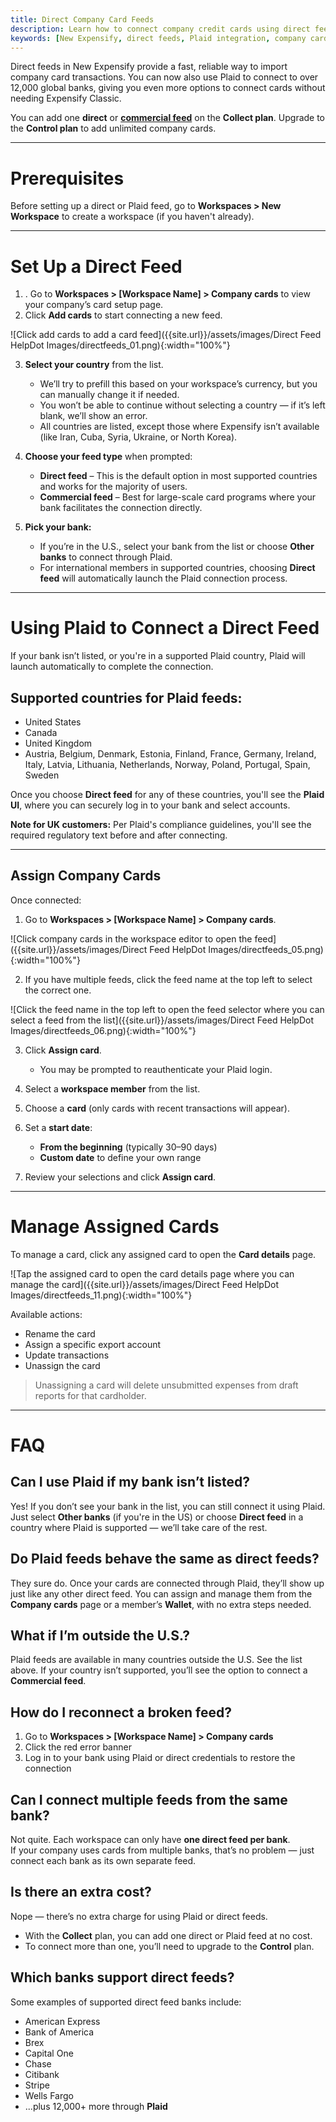 ```yaml
---
title: Direct Company Card Feeds
description: Learn how to connect company credit cards using direct feeds or Plaid to import transactions and assign cards in New Expensify.
keywords: [New Expensify, direct feeds, Plaid integration, company cards, credit card import, assign cards, connect bank, manage card feeds]
---
```


<div id="new-expensify" markdown="1">

Direct feeds in New Expensify provide a fast, reliable way to import company card transactions. You can now also use Plaid to connect to over 12,000 global banks, giving you even more options to connect cards without needing Expensify Classic.

You can add one **direct** or [**commercial feed**](https://help.expensify.com/articles/new-expensify/connect-credit-cards/Commercial-feeds) on the **Collect plan**. Upgrade to the **Control plan** to add unlimited company cards.

---

# Prerequisites

Before setting up a direct or Plaid feed, go to **Workspaces > New Workspace** to create a workspace (if you haven't already).

---

# Set Up a Direct Feed

1. . Go to **Workspaces > [Workspace Name] > Company cards** to view your company’s card setup page.
2. Click **Add cards** to start connecting a new feed.

![Click add cards to add a card feed]({{site.url}}/assets/images/Direct Feed HelpDot Images/directfeeds_01.png){:width="100%"}

3. **Select your country** from the list.  
   - We’ll try to prefill this based on your workspace’s currency, but you can manually change it if needed.  
   - You won’t be able to continue without selecting a country — if it’s left blank, we’ll show an error.  
   - All countries are listed, except those where Expensify isn’t available (like Iran, Cuba, Syria, Ukraine, or North Korea).

4. **Choose your feed type** when prompted:
   - **Direct feed** – This is the default option in most supported countries and works for the majority of users.  
   - **Commercial feed** – Best for large-scale card programs where your bank facilitates the connection directly.

5. **Pick your bank:**
   - If you’re in the U.S., select your bank from the list or choose **Other banks** to connect through Plaid.
   - For international members in supported countries, choosing **Direct feed** will automatically launch the Plaid connection process.

---

# Using Plaid to Connect a Direct Feed

If your bank isn’t listed, or you're in a supported Plaid country, Plaid will launch automatically to complete the connection.

## Supported countries for Plaid feeds:

- United States
- Canada
- United Kingdom
- Austria, Belgium, Denmark, Estonia, Finland, France, Germany, Ireland, Italy, Latvia, Lithuania, Netherlands, Norway, Poland, Portugal, Spain, Sweden

Once you choose **Direct feed** for any of these countries, you'll see the **Plaid UI**, where you can securely log in to your bank and select accounts.

**Note for UK customers:** Per Plaid's compliance guidelines, you'll see the required regulatory text before and after connecting.

---

## Assign Company Cards

Once connected:

1. Go to **Workspaces > [Workspace Name] > Company cards**.

![Click company cards in the workspace editor to open the feed]({{site.url}}/assets/images/Direct Feed HelpDot Images/directfeeds_05.png){:width="100%"}

2. If you have multiple feeds, click the feed name at the top left to select the correct one.

![Click the feed name in the top left to open the feed selector where you can select a feed from the list]({{site.url}}/assets/images/Direct Feed HelpDot Images/directfeeds_06.png){:width="100%"}

3. Click **Assign card**.  
   - You may be prompted to reauthenticate your Plaid login.

4. Select a **workspace member** from the list.

5. Choose a **card** (only cards with recent transactions will appear).

6. Set a **start date**:
   - **From the beginning** (typically 30–90 days)
   - **Custom date** to define your own range

7. Review your selections and click **Assign card**.

---

# Manage Assigned Cards

To manage a card, click any assigned card to open the **Card details** page.

![Tap the assigned card to open the card details page where you can manage the card]({{site.url}}/assets/images/Direct Feed HelpDot Images/directfeeds_11.png){:width="100%"}

Available actions:

- Rename the card  
- Assign a specific export account  
- Update transactions  
- Unassign the card

> Unassigning a card will delete unsubmitted expenses from draft reports for that cardholder.

---

# FAQ

## Can I use Plaid if my bank isn’t listed?

Yes! If you don’t see your bank in the list, you can still connect it using Plaid. Just select **Other banks** (if you're in the US) or choose **Direct feed** in a country where Plaid is supported — we’ll take care of the rest.

## Do Plaid feeds behave the same as direct feeds?

They sure do. Once your cards are connected through Plaid, they’ll show up just like any other direct feed. You can assign and manage them from the **Company cards** page or a member’s **Wallet**, with no extra steps needed.

## What if I’m outside the U.S.?

Plaid feeds are available in many countries outside the U.S. See the list above. If your country isn’t supported, you’ll see the option to connect a **Commercial feed**.

## How do I reconnect a broken feed?

1. Go to **Workspaces > [Workspace Name] > Company cards**  
2. Click the red error banner  
3. Log in to your bank using Plaid or direct credentials to restore the connection

## Can I connect multiple feeds from the same bank?

Not quite. Each workspace can only have **one direct feed per bank**.  
If your company uses cards from multiple banks, that’s no problem — just connect each bank as its own separate feed.

## Is there an extra cost?

Nope — there’s no extra charge for using Plaid or direct feeds.

- With the **Collect** plan, you can add one direct or Plaid feed at no cost.  
- To connect more than one, you’ll need to upgrade to the **Control** plan.

## Which banks support direct feeds?

Some examples of supported direct feed banks include:

- American Express  
- Bank of America  
- Brex  
- Capital One  
- Chase  
- Citibank  
- Stripe  
- Wells Fargo  
- ...plus 12,000+ more through **Plaid**

</div>

